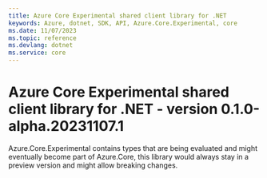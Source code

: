 ```yaml
---
title: Azure Core Experimental shared client library for .NET
keywords: Azure, dotnet, SDK, API, Azure.Core.Experimental, core
ms.date: 11/07/2023
ms.topic: reference
ms.devlang: dotnet
ms.service: core
---
```

# Azure Core Experimental shared client library for .NET - version 0.1.0-alpha.20231107.1 


Azure.Core.Experimental contains types that are being evaluated and might eventually become part of Azure.Core, this library would always stay in a preview version and might allow breaking changes.

